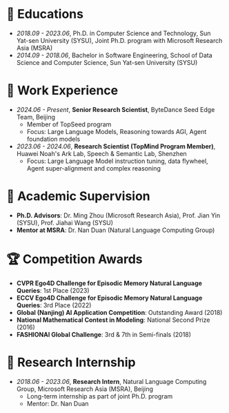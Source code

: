 
# 📖 Educations
- *2018.09 - 2023.06*, Ph.D. in Computer Science and Technology, Sun Yat-sen University (SYSU), Joint Ph.D. program with Microsoft Research Asia (MSRA)
- *2014.09 - 2018.06*, Bachelor in Software Engineering, School of Data Science and Computer Science, Sun Yat-sen University (SYSU)

# 💼 Work Experience
- *2024.06 - Present*, **Senior Research Scientist**, ByteDance Seed Edge Team, Beijing
  - Member of TopSeed program
  - Focus: Large Language Models, Reasoning towards AGI, Agent foundation models
- *2023.06 - 2024.06*, **Research Scientist (TopMind Program Member)**, Huawei Noah's Ark Lab, Speech & Semantic Lab, Shenzhen
  - Focus: Large Language Model instruction tuning, data flywheel, Agent super-alignment and complex reasoning

# 💬 Academic Supervision
- **Ph.D. Advisors**: Dr. Ming Zhou (Microsoft Research Asia), Prof. Jian Yin (SYSU), Prof. Jiahai Wang (SYSU)
- **Mentor at MSRA**: Dr. Nan Duan (Natural Language Computing Group)

# 🏆 Competition Awards
- **CVPR Ego4D Challenge for Episodic Memory Natural Language Queries**: 1st Place (2023)
- **ECCV Ego4D Challenge for Episodic Memory Natural Language Queries**: 3rd Place (2022)
- **Global (Nanjing) AI Application Competition**: Outstanding Award (2018)
- **National Mathematical Contest in Modeling**: National Second Prize (2016)
- **FASHIONAI Global Challenge**: 3rd & 7th in Semi-finals (2018)

# 🔬 Research Internship
- *2018.06 - 2023.06*, **Research Intern**, Natural Language Computing Group, Microsoft Research Asia (MSRA), Beijing
  - Long-term internship as part of joint Ph.D. program
  - Mentor: Dr. Nan Duan
